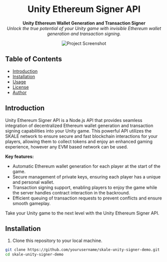 <h1 align="center">Unity Ethereum Signer API</h1>

<p align="center">
  <b>Unity Ethereum Wallet Generation and Transaction Signer</b>
  <br>
  <i>Unlock the true potential of your Unity game with invisible Ethereum wallet generation and transaction signing.</i>
</p>

<p align="center">
  <img src="screenshot.png" alt="Project Screenshot">
</p>

## Table of Contents

- [Introduction](#introduction)
- [Installation](#installation)
- [Usage](#usage)
- [License](#license)
- [Author](#author)

## Introduction

Unity Ethereum Signer API is a Node.js API that provides seamless integration of decentralized Ethereum wallet generation and transaction signing capabilities into your Unity game. This powerful API utilizes the SKALE network to ensure secure and fast blockchain interactions for your players, allowing them to collect tokens and enjoy an enhanced gaming experience, however any EVM based network can be used.

**Key features:**

- Automatic Ethereum wallet generation for each player at the start of the game.
- Secure management of private keys, ensuring each player has a unique and personal wallet.
- Transaction signing support, enabling players to enjoy the game while the server handles contract interaction in the backround.
- Efficient queuing of transaction requests to prevent conflicts and ensure smooth gameplay.

Take your Unity game to the next level with the Unity Ethereum Signer API.

## Installation

1. Clone this repository to your local machine.

```bash
git clone https://github.com/yourusername/skale-unity-signer-demo.git
cd skale-unity-signer-demo
